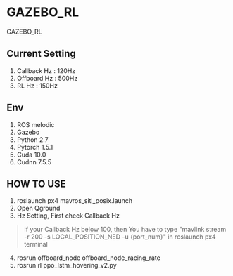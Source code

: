 # GAZEBO_RL
GAZEBO_RL

## Current Setting
1. Callback Hz : 120Hz
2. Offboard Hz : 500Hz
3. RL Hz : 150Hz

## Env
1. ROS melodic
2. Gazebo
3. Python 2.7
4. Pytorch 1.5.1
5. Cuda 10.0
6. Cudnn 7.5.5

## HOW TO USE
1. roslaunch px4 mavros_sitl_posix.launch
2. Open Qground
3. Hz Setting, First check Callback Hz
> If your Callback Hz below 100, then You have to type
> "mavlink stream -r 200 -s LOCAL_POSITION_NED -u {port_num}" in roslaunch px4 terminal
4. rosrun offboard_node offboard_node_racing_rate
5. rosrun rl ppo_lstm_hovering_v2.py
